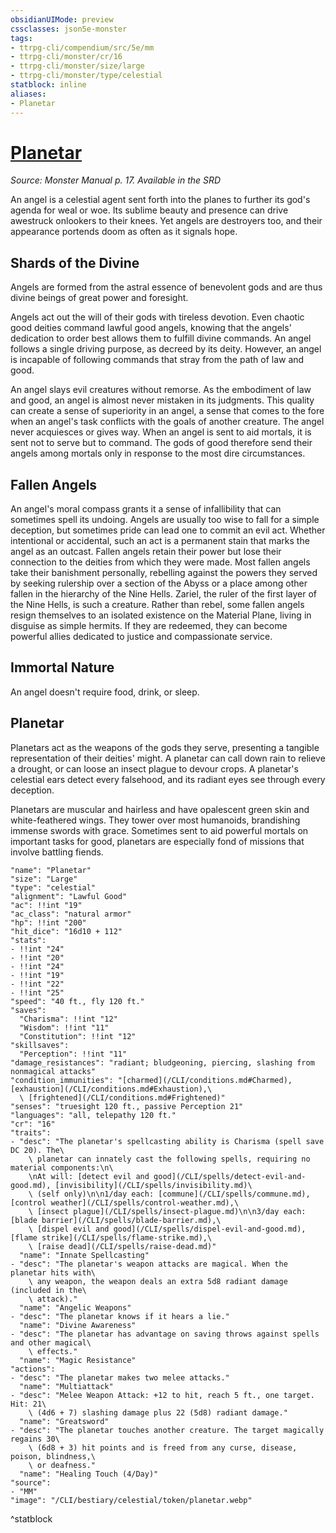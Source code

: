 ```yaml
---
obsidianUIMode: preview
cssclasses: json5e-monster
tags:
- ttrpg-cli/compendium/src/5e/mm
- ttrpg-cli/monster/cr/16
- ttrpg-cli/monster/size/large
- ttrpg-cli/monster/type/celestial
statblock: inline
aliases:
- Planetar
---
```

# [Planetar](CLI/bestiary/celestial/planetar.md)
*Source: Monster Manual p. 17. Available in the <span title='Systems Reference Document (5.1)'>SRD</span>*  

An angel is a celestial agent sent forth into the planes to further its god's agenda for weal or woe. Its sublime beauty and presence can drive awestruck onlookers to their knees. Yet angels are destroyers too, and their appearance portends doom as often as it signals hope.

## Shards of the Divine

Angels are formed from the astral essence of benevolent gods and are thus divine beings of great power and foresight.

Angels act out the will of their gods with tireless devotion. Even chaotic good deities command lawful good angels, knowing that the angels' dedication to order best allows them to fulfill divine commands. An angel follows a single driving purpose, as decreed by its deity. However, an angel is incapable of following commands that stray from the path of law and good.

An angel slays evil creatures without remorse. As the embodiment of law and good, an angel is almost never mistaken in its judgments. This quality can create a sense of superiority in an angel, a sense that comes to the fore when an angel's task conflicts with the goals of another creature. The angel never acquiesces or gives way. When an angel is sent to aid mortals, it is sent not to serve but to command. The gods of good therefore send their angels among mortals only in response to the most dire circumstances.

## Fallen Angels

An angel's moral compass grants it a sense of infallibility that can sometimes spell its undoing. Angels are usually too wise to fall for a simple deception, but sometimes pride can lead one to commit an evil act. Whether intentional or accidental, such an act is a permanent stain that marks the angel as an outcast. Fallen angels retain their power but lose their connection to the deities from which they were made. Most fallen angels take their banishment personally, rebelling against the powers they served by seeking rulership over a section of the Abyss or a place among other fallen in the hierarchy of the Nine Hells. Zariel, the ruler of the first layer of the Nine Hells, is such a creature. Rather than rebel, some fallen angels resign themselves to an isolated existence on the Material Plane, living in disguise as simple hermits. If they are redeemed, they can become powerful allies dedicated to justice and compassionate service.

## Immortal Nature

An angel doesn't require food, drink, or sleep.

## Planetar

Planetars act as the weapons of the gods they serve, presenting a tangible representation of their deities' might. A planetar can call down rain to relieve a drought, or can loose an insect plague to devour crops. A planetar's celestial ears detect every falsehood, and its radiant eyes see through every deception.

Planetars are muscular and hairless and have opalescent green skin and white-feathered wings. They tower over most humanoids, brandishing immense swords with grace. Sometimes sent to aid powerful mortals on important tasks for good, planetars are especially fond of missions that involve battling fiends.

```statblock
"name": "Planetar"
"size": "Large"
"type": "celestial"
"alignment": "Lawful Good"
"ac": !!int "19"
"ac_class": "natural armor"
"hp": !!int "200"
"hit_dice": "16d10 + 112"
"stats":
- !!int "24"
- !!int "20"
- !!int "24"
- !!int "19"
- !!int "22"
- !!int "25"
"speed": "40 ft., fly 120 ft."
"saves":
  "Charisma": !!int "12"
  "Wisdom": !!int "11"
  "Constitution": !!int "12"
"skillsaves":
  "Perception": !!int "11"
"damage_resistances": "radiant; bludgeoning, piercing, slashing from nonmagical attacks"
"condition_immunities": "[charmed](/CLI/conditions.md#Charmed), [exhaustion](/CLI/conditions.md#Exhaustion),\
  \ [frightened](/CLI/conditions.md#Frightened)"
"senses": "truesight 120 ft., passive Perception 21"
"languages": "all, telepathy 120 ft."
"cr": "16"
"traits":
- "desc": "The planetar's spellcasting ability is Charisma (spell save DC 20). The\
    \ planetar can innately cast the following spells, requiring no material components:\n\
    \nAt will: [detect evil and good](/CLI/spells/detect-evil-and-good.md), [invisibility](/CLI/spells/invisibility.md)\
    \ (self only)\n\n1/day each: [commune](/CLI/spells/commune.md), [control weather](/CLI/spells/control-weather.md),\
    \ [insect plague](/CLI/spells/insect-plague.md)\n\n3/day each: [blade barrier](/CLI/spells/blade-barrier.md),\
    \ [dispel evil and good](/CLI/spells/dispel-evil-and-good.md), [flame strike](/CLI/spells/flame-strike.md),\
    \ [raise dead](/CLI/spells/raise-dead.md)"
  "name": "Innate Spellcasting"
- "desc": "The planetar's weapon attacks are magical. When the planetar hits with\
    \ any weapon, the weapon deals an extra 5d8 radiant damage (included in the\
    \ attack)."
  "name": "Angelic Weapons"
- "desc": "The planetar knows if it hears a lie."
  "name": "Divine Awareness"
- "desc": "The planetar has advantage on saving throws against spells and other magical\
    \ effects."
  "name": "Magic Resistance"
"actions":
- "desc": "The planetar makes two melee attacks."
  "name": "Multiattack"
- "desc": "Melee Weapon Attack: +12 to hit, reach 5 ft., one target. Hit: 21\
    \ (4d6 + 7) slashing damage plus 22 (5d8) radiant damage."
  "name": "Greatsword"
- "desc": "The planetar touches another creature. The target magically regains 30\
    \ (6d8 + 3) hit points and is freed from any curse, disease, poison, blindness,\
    \ or deafness."
  "name": "Healing Touch (4/Day)"
"source":
- "MM"
"image": "/CLI/bestiary/celestial/token/planetar.webp"
```
^statblock
